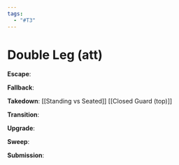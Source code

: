 ```yaml
---
tags:
  - "#T3"
---
```


# Double Leg (att)

**Escape**:

**Fallback**:

**Takedown**:
[[Standing vs Seated]]
[[Closed Guard (top)]]

**Transition**:

**Upgrade**:

**Sweep**:

**Submission**:
